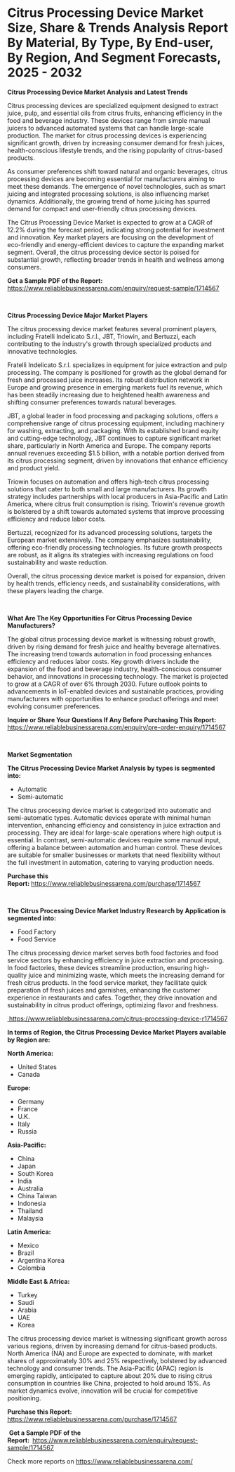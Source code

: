 <p><h1>Citrus Processing Device Market Size, Share & Trends Analysis Report By Material, By Type, By End-user, By Region, And Segment Forecasts, 2025 - 2032</h1></p><p><strong>Citrus Processing Device Market Analysis and Latest Trends</strong></p>
<p><p>Citrus processing devices are specialized equipment designed to extract juice, pulp, and essential oils from citrus fruits, enhancing efficiency in the food and beverage industry. These devices range from simple manual juicers to advanced automated systems that can handle large-scale production. The market for citrus processing devices is experiencing significant growth, driven by increasing consumer demand for fresh juices, health-conscious lifestyle trends, and the rising popularity of citrus-based products.</p><p>As consumer preferences shift toward natural and organic beverages, citrus processing devices are becoming essential for manufacturers aiming to meet these demands. The emergence of novel technologies, such as smart juicing and integrated processing solutions, is also influencing market dynamics. Additionally, the growing trend of home juicing has spurred demand for compact and user-friendly citrus processing devices.</p><p>The Citrus Processing Device Market is expected to grow at a CAGR of 12.2% during the forecast period, indicating strong potential for investment and innovation. Key market players are focusing on the development of eco-friendly and energy-efficient devices to capture the expanding market segment. Overall, the citrus processing device sector is poised for substantial growth, reflecting broader trends in health and wellness among consumers.</p></p>
<p><strong>Get a Sample PDF of the Report:&nbsp;</strong> <a href="https://www.reliablebusinessarena.com/enquiry/request-sample/1714567?utm_campaign=3270&utm_medium=2&utm_source=Github&utm_content=ia&utm_term=28032025&utm_id=citrus-processing-device">https://www.reliablebusinessarena.com/enquiry/request-sample/1714567</a></p>
<p>&nbsp;</p>
<p><strong>Citrus Processing Device Major Market Players</strong></p>
<p><p>The citrus processing device market features several prominent players, including Fratelli Indelicato S.r.l., JBT, Triowin, and Bertuzzi, each contributing to the industry's growth through specialized products and innovative technologies.</p><p>Fratelli Indelicato S.r.l. specializes in equipment for juice extraction and pulp processing. The company is positioned for growth as the global demand for fresh and processed juice increases. Its robust distribution network in Europe and growing presence in emerging markets fuel its revenue, which has been steadily increasing due to heightened health awareness and shifting consumer preferences towards natural beverages.</p><p>JBT, a global leader in food processing and packaging solutions, offers a comprehensive range of citrus processing equipment, including machinery for washing, extracting, and packaging. With its established brand equity and cutting-edge technology, JBT continues to capture significant market share, particularly in North America and Europe. The company reports annual revenues exceeding $1.5 billion, with a notable portion derived from its citrus processing segment, driven by innovations that enhance efficiency and product yield.</p><p>Triowin focuses on automation and offers high-tech citrus processing solutions that cater to both small and large manufacturers. Its growth strategy includes partnerships with local producers in Asia-Pacific and Latin America, where citrus fruit consumption is rising. Triowin's revenue growth is bolstered by a shift towards automated systems that improve processing efficiency and reduce labor costs.</p><p>Bertuzzi, recognized for its advanced processing solutions, targets the European market extensively. The company emphasizes sustainability, offering eco-friendly processing technologies. Its future growth prospects are robust, as it aligns its strategies with increasing regulations on food sustainability and waste reduction.</p><p>Overall, the citrus processing device market is poised for expansion, driven by health trends, efficiency needs, and sustainability considerations, with these players leading the charge.</p></p>
<p>&nbsp;</p>
<p><strong>What Are The Key Opportunities For Citrus Processing Device Manufacturers?</strong></p>
<p><p>The global citrus processing device market is witnessing robust growth, driven by rising demand for fresh juice and healthy beverage alternatives. The increasing trend towards automation in food processing enhances efficiency and reduces labor costs. Key growth drivers include the expansion of the food and beverage industry, health-conscious consumer behavior, and innovations in processing technology. The market is projected to grow at a CAGR of over 6% through 2030. Future outlook points to advancements in IoT-enabled devices and sustainable practices, providing manufacturers with opportunities to enhance product offerings and meet evolving consumer preferences.</p></p>
<p><strong>Inquire or Share Your Questions If Any Before Purchasing This Report:</strong> <a href="https://www.reliablebusinessarena.com/enquiry/pre-order-enquiry/1714567?utm_campaign=3270&utm_medium=2&utm_source=Github&utm_content=ia&utm_term=28032025&utm_id=citrus-processing-device">https://www.reliablebusinessarena.com/enquiry/pre-order-enquiry/1714567</a></p>
<p>&nbsp;</p>
<p><strong>Market Segmentation</strong></p>
<p><strong>The Citrus Processing Device Market Analysis by types is segmented into:</strong></p>
<p><ul><li>Automatic</li><li>Semi-automatic</li></ul></p>
<p><p>The citrus processing device market is categorized into automatic and semi-automatic types. Automatic devices operate with minimal human intervention, enhancing efficiency and consistency in juice extraction and processing. They are ideal for large-scale operations where high output is essential. In contrast, semi-automatic devices require some manual input, offering a balance between automation and human control. These devices are suitable for smaller businesses or markets that need flexibility without the full investment in automation, catering to varying production needs.</p></p>
<p><strong>Purchase this Report:&nbsp;</strong><a href="https://www.reliablebusinessarena.com/purchase/1714567?utm_campaign=3270&utm_medium=2&utm_source=Github&utm_content=ia&utm_term=28032025&utm_id=citrus-processing-device">https://www.reliablebusinessarena.com/purchase/1714567</a></p>
<p>&nbsp;</p>
<p><strong>The Citrus Processing Device Market Industry Research by Application is segmented into:</strong></p>
<p><ul><li>Food Factory</li><li>Food Service</li></ul></p>
<p><p>The citrus processing device market serves both food factories and food service sectors by enhancing efficiency in juice extraction and processing. In food factories, these devices streamline production, ensuring high-quality juice and minimizing waste, which meets the increasing demand for fresh citrus products. In the food service market, they facilitate quick preparation of fresh juices and garnishes, enhancing the customer experience in restaurants and cafes. Together, they drive innovation and sustainability in citrus product offerings, optimizing flavor and freshness.</p></p>
<p><a href="https://www.reliablebusinessarena.com/citrus-processing-device-r1714567?utm_campaign=3270&utm_medium=2&utm_source=Github&utm_content=ia&utm_term=28032025&utm_id=citrus-processing-device">&nbsp;https://www.reliablebusinessarena.com/citrus-processing-device-r1714567</a></p>
<p><strong>In terms of Region, the Citrus Processing Device Market Players available by Region are:</strong></p>
<p>
    <p> <strong> North America: </strong>
        <ul>
            <li>United States</li>
            <li>Canada</li>
        </ul>
        </p> 
    <p> <strong> Europe: </strong>
        <ul>
            <li>Germany</li>
            <li>France</li>
            <li>U.K.</li>
            <li>Italy</li>
            <li>Russia</li>
        </ul>
        </p> 
    <p> <strong> Asia-Pacific: </strong>
        <ul>
            <li>China</li>
            <li>Japan</li>
            <li>South Korea</li>
            <li>India</li>
            <li>Australia</li>
            <li>China Taiwan</li>
            <li>Indonesia</li>
            <li>Thailand</li>
            <li>Malaysia</li>
        </ul>
        </p> 
    <p> <strong> Latin America: </strong>
        <ul>
            <li>Mexico</li>
            <li>Brazil</li>
            <li>Argentina Korea</li>
            <li>Colombia</li>
        </ul>
        </p> 
    <p> <strong> Middle East & Africa: </strong>
        <ul>
            <li>Turkey</li>
            <li>Saudi</li>
            <li>Arabia</li>
            <li>UAE</li>
            <li>Korea</li>
        </ul>
    </p>
    </p>
<p><p>The citrus processing device market is witnessing significant growth across various regions, driven by increasing demand for citrus-based products. North America (NA) and Europe are expected to dominate, with market shares of approximately 30% and 25% respectively, bolstered by advanced technology and consumer trends. The Asia-Pacific (APAC) region is emerging rapidly, anticipated to capture about 20% due to rising citrus consumption in countries like China, projected to hold around 15%. As market dynamics evolve, innovation will be crucial for competitive positioning.</p></p>
<p><strong>Purchase this Report: </strong><a href="https://www.reliablebusinessarena.com/purchase/1714567?utm_campaign=3270&utm_medium=2&utm_source=Github&utm_content=ia&utm_term=28032025&utm_id=citrus-processing-device">https://www.reliablebusinessarena.com/purchase/1714567</a></p>
<p>&nbsp;<strong>Get a Sample PDF of the Report:&nbsp;&nbsp;</strong><a href="https://www.reliablebusinessarena.com/enquiry/request-sample/1714567?utm_campaign=3270&utm_medium=2&utm_source=Github&utm_content=ia&utm_term=28032025&utm_id=citrus-processing-device">https://www.reliablebusinessarena.com/enquiry/request-sample/1714567</a></p>
<p><strong></strong></p>
<p>Check more reports on <a href="https://www.reliablebusinessarena.com/?utm_campaign=3270&utm_medium=2&utm_source=Github&utm_content=ia&utm_term=28032025&utm_id=citrus-processing-device">https://www.reliablebusinessarena.com/</a></p>